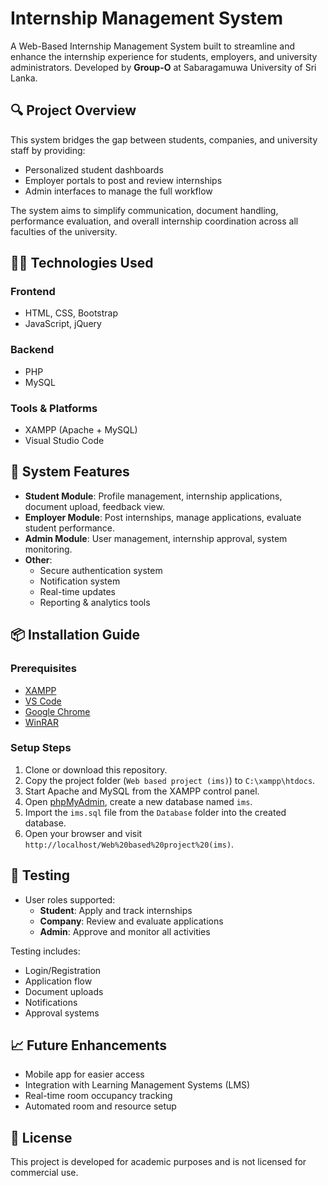 
# Internship Management System

A Web-Based Internship Management System built to streamline and enhance the internship experience for students, employers, and university administrators. Developed by **Group-O** at Sabaragamuwa University of Sri Lanka.

## 🔍 Project Overview

This system bridges the gap between students, companies, and university staff by providing:
- Personalized student dashboards
- Employer portals to post and review internships
- Admin interfaces to manage the full workflow

The system aims to simplify communication, document handling, performance evaluation, and overall internship coordination across all faculties of the university.

## 👨‍💻 Technologies Used

### Frontend
- HTML, CSS, Bootstrap
- JavaScript, jQuery

### Backend
- PHP
- MySQL

### Tools & Platforms
- XAMPP (Apache + MySQL)
- Visual Studio Code

## 🧩 System Features

- **Student Module**: Profile management, internship applications, document upload, feedback view.
- **Employer Module**: Post internships, manage applications, evaluate student performance.
- **Admin Module**: User management, internship approval, system monitoring.
- **Other**:
  - Secure authentication system
  - Notification system
  - Real-time updates
  - Reporting & analytics tools

## 📦 Installation Guide

### Prerequisites
- [XAMPP](https://www.apachefriends.org/download.html)
- [VS Code](https://code.visualstudio.com/download)
- [Google Chrome](https://www.google.com/chrome/)
- [WinRAR](https://www.win-rar.com/)

### Setup Steps

1. Clone or download this repository.
2. Copy the project folder (`Web based project (ims)`) to `C:\xampp\htdocs`.
3. Start Apache and MySQL from the XAMPP control panel.
4. Open [phpMyAdmin](http://localhost/phpmyadmin), create a new database named `ims`.
5. Import the `ims.sql` file from the `Database` folder into the created database.
6. Open your browser and visit `http://localhost/Web%20based%20project%20(ims)`.

## 🧪 Testing

- User roles supported:
  - **Student**: Apply and track internships
  - **Company**: Review and evaluate applications
  - **Admin**: Approve and monitor all activities

Testing includes:
- Login/Registration
- Application flow
- Document uploads
- Notifications
- Approval systems

## 📈 Future Enhancements

- Mobile app for easier access
- Integration with Learning Management Systems (LMS)
- Real-time room occupancy tracking
- Automated room and resource setup


## 📄 License

This project is developed for academic purposes and is not licensed for commercial use.



